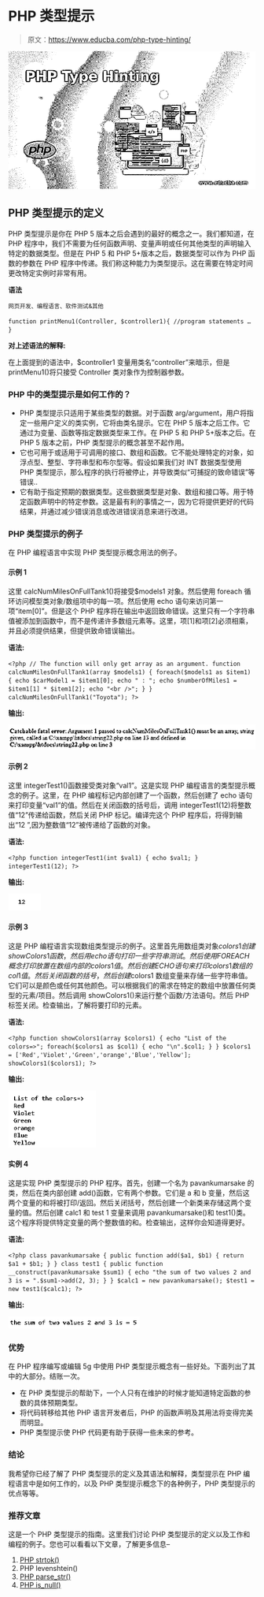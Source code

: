# PHP 类型提示

> 原文：<https://www.educba.com/php-type-hinting/>

![PHP Type Hinting](img/c6c7bb1b3138deb9c3467c48f0922800.png)



## PHP 类型提示的定义

PHP 类型提示是你在 PHP 5 版本之后会遇到的最好的概念之一。我们都知道，在 PHP 程序中，我们不需要为任何函数声明、变量声明或任何其他类型的声明输入特定的数据类型。但是在 PHP 5 和 PHP 5+版本之后，数据类型可以作为 PHP 函数的参数在 PHP 程序中传递。我们称这种能力为类型提示。这在需要在特定时间更改特定实例时非常有用。

**语法**

<small>网页开发、编程语言、软件测试&其他</small>

`function printMenu1(Controller, $controller1){
//program statements
…
}`

**对上述语法的解释:**

在上面提到的语法中，$controller1 变量用类名“controller”来暗示，但是 printMenu1()将只接受 Controller 类对象作为控制器参数。

### PHP 中的类型提示是如何工作的？

*   PHP 类型提示只适用于某些类型的数据。对于函数 arg/argument，用户将指定一些用户定义的类实例，它将由类名提示。它在 PHP 5 版本之后工作。它通过为变量、函数等指定数据类型来工作。在 PHP 5 和 PHP 5+版本之后。在 PHP 5 版本之前，PHP 类型提示的概念甚至不起作用。
*   它也可用于或适用于可调用的接口、数组和函数。它不能处理特定的对象，如浮点型、整型、字符串型和布尔型等。假设如果我们对 INT 数据类型使用 PHP 类型提示，那么程序的执行将被停止，并导致类似“可捕捉的致命错误”等错误..
*   它有助于指定预期的数据类型。这些数据类型是对象、数组和接口等。用于特定函数声明中的特定参数。这是最有利的事情之一，因为它将提供更好的代码结果，并通过减少错误消息或改进错误消息来进行改进。

### PHP 类型提示的例子

在 PHP 编程语言中实现 PHP 类型提示概念用法的例子。

#### 示例 1

这里 calcNumMilesOnFullTank1()将接受$models1 对象。然后使用 foreach 循环访问模型类对象/数组项中的每一项。然后使用 echo 语句来访问第一项“item[0]”。但是这个 PHP 程序将在输出中返回致命错误。这里只有一个字符串值被添加到函数中，而不是传递许多数组元素等。这里，项[1]和项[2]必须相乘，并且必须提供结果，但提供致命错误输出。

**语法:**

`<?php
// The function will only get array as an argument.
function calcNumMilesOnFullTank1(array $models1)
{
foreach($models1 as $item1)
{
echo $carModel1 = $item1[0];
echo " : ";
echo $numberOfMiles1 = $item1[1] * $item1[2];
echo "<br />";
}
}
calcNumMilesOnFullTank1("Toyota");
?>`

**输出:**

![catcheble error](img/1d345110961cbe332142069e8bc0eb59.png)



#### 示例 2

这里 integerTest1()函数接受类对象“val1”。这是实现 PHP 编程语言的类型提示概念的例子。这里，在 PHP 编程标记内部创建了一个函数，然后创建了 echo 语句来打印变量“val1”的值。然后在关闭函数的括号后，调用 integerTest1(12)将整数值“12”传递给函数，然后关闭 PHP 标记。编译完这个 PHP 程序后，将得到输出“12 ”,因为整数值“12”被传递给了函数的对象。

**语法:**

`<?php
function integerTest1(int $val1) {
echo $val1;
}
integerTest1(12);
?>`

**输出:**

![PHP Type Hinting 1](img/dd0d73cb15bee925abf30bb6ffad1650.png)



#### 示例 3

这是 PHP 编程语言实现数组类型提示的例子。这里首先用数组类对象$colors1 创建 showColors1 函数，然后用 echo 语句打印一些字符串测试。然后使用 FOREACH 概念打印放置在数组内部的 colors1 值。然后创建 ECHO 语句来打印 colors1 数组的 col1 值。然后关闭函数的括号，然后创建$colors1 数组变量来存储一些字符串值。它们可以是颜色或任何其他颜色。可以根据我们的需求在特定的数组中放置任何类型的元素/项目。然后调用 showColors1()来运行整个函数/方法语句。然后 PHP 标签关闭。检查输出，了解将要打印的元素。

**语法:**

`<?php
function showColors1(array $colors1)
{
echo "List of the colors=>";
foreach($colors1 as $col1)
{
echo "\n".$col1;
}
}
$colors1 = ['Red','Violet','Green','orange','Blue','Yellow'];
showColors1($colors1);
?>`

**输出:**

![PHP Type Hinting 2](img/59646c7dc2976fe4d1cf77e8102173ff.png)



#### 实例 4

这是实现 PHP 类型提示的 PHP 程序。首先，创建一个名为 pavankumarsake 的类，然后在类内部创建 add()函数，它有两个参数。它们是 a 和 b 变量，然后这两个变量的和将被打印/返回。然后关闭括号，然后创建一个新类来存储这两个变量的值。然后创建 calc1 和 test 1 变量来调用 pavankumarsake()和 test1()类。这个程序将提供特定变量的两个整数值的和。检查输出，这样你会知道得更好。

**语法:**

`<?php
class pavankumarsake
{
public function add($a1, $b1)
{
return $a1 + $b1;
}
}
class test1
{
public function __construct(pavankumarsake $sum1)
{
echo "the sum of two values 2 and 3 is = ".$sum1->add(2, 3);
}
}
$calc1 = new pavankumarsake();
$test1 = new test1($calc1);
?>`

**输出:**

![output](img/83761bf38a56bf057bf66e4b6392fbea.png)



### 优势

在 PHP 程序编写或编辑 5g 中使用 PHP 类型提示概念有一些好处。下面列出了其中的大部分。结账一次。

*   在 PHP 类型提示的帮助下，一个人只有在维护的时候才能知道特定函数的参数的具体预期类型。
*   将代码转移给其他 PHP 语言开发者后，PHP 的函数声明及其用法将变得完美而明显。
*   PHP 类型提示使 PHP 代码更有助于获得一些未来的参考。

### 结论

我希望你已经了解了 PHP 类型提示的定义及其语法和解释，类型提示在 PHP 编程语言中是如何工作的，以及 PHP 类型提示概念下的各种例子，PHP 类型提示的优点等等。

### 推荐文章

这是一个 PHP 类型提示的指南。这里我们讨论 PHP 类型提示的定义以及工作和编程的例子。您也可以看看以下文章，了解更多信息–

1.  [PHP strtok()](https://www.educba.com/php-strtok/)
2.  PHP levenshtein()
3.  [PHP parse_str()](https://www.educba.com/php-parse_str/)
4.  [PHP is_null()](https://www.educba.com/php-is_null/)





